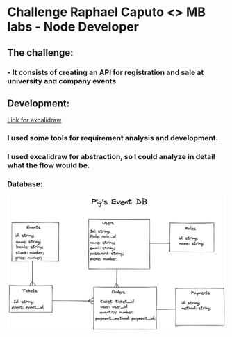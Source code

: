 # Challenge Raphael Caputo <> MB labs - Node Developer

## The challenge:

### - It consists of creating an API for registration and sale at university and company events

## Development:

[Link for excalidraw](https://excalidraw.com/#room=8b78765e8a72430ed558,1KSmkK6hKqbHFqG3AtsS2Q)

### I used some tools for requirement analysis and development.

### I used excalidraw for abstraction, so I could analyze in detail what the flow would be.

### Database:

![Restaurando o banco Northwind](database.png)

